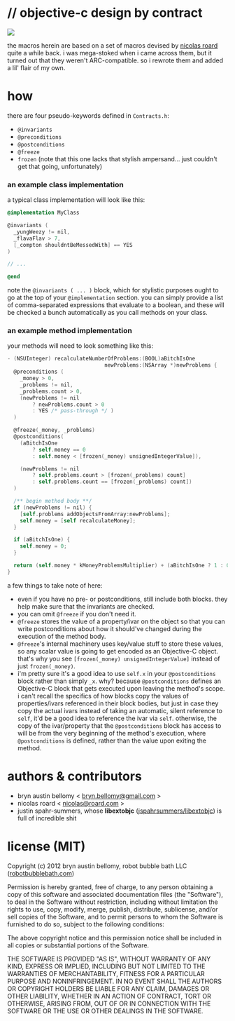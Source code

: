 # // objective-c design by contract


<img src="http://f.cl.ly/items/1g0c151p0k0a2U0J3p2o/Snapshot%209.30.12%2013.32%20pm.png" />



the macros herein are based on a set of macros devised by [nicolas roard](http://roard.com) quite a while back.  i was mega-stoked when i came across them, but it turned out that they weren't ARC-compatible.  so i rewrote them and added a lil' flair of my own.

# how

there are four pseudo-keywords defined in `Contracts.h`:

- `@invariants`
- `@preconditions`
- `@postconditions`
- `@freeze`
- `frozen` (note that this one lacks that stylish ampersand... just couldn't get that going, unfortunately)

### an example class implementation

a typical class implementation will look like this:

```objective-c
@implementation MyClass

@invariants (
  _yungWeezy != nil,
  _flavaFlav > 7,
  [_compton shouldntBeMessedWith] == YES
)

// ...

@end
```

note the `@invariants ( ... )` block, which for stylistic purposes ought to go at the top of your `@implementation` section.  you can simply provide a list of comma-separated expressions that evaluate to a boolean, and these will be checked a bunch automatically as you call methods on your class.


### an example method implementation

your methods will need to look something like this:

```objective-c
- (NSUInteger) recalculateNumberOfProblems:(BOOL)aBitchIsOne
                               newProblems:(NSArray *)newProblems {
  @preconditions (
    _money > 0,
    _problems != nil,
    _problems.count > 0,
    (newProblems != nil
        ? newProblems.count > 0
        : YES /* pass-through */ )
  )

  @freeze(_money, _problems)
  @postconditions(
    (aBitchIsOne
        ? self.money == 0
        : self.money < [frozen(_money) unsignedIntegerValue]),

    (newProblems != nil
        ? self.problems.count > [frozen(_problems) count]
        : self.problems.count == [frozen(_problems) count])
  )

  /** begin method body **/
  if (newProblems != nil) {
    [self.problems addObjectsFromArray:newProblems];
    self.money = [self recalculateMoney];
  }

  if (aBitchIsOne) {
    self.money = 0;
  }

  return (self.money * kMoneyProblemsMultiplier) + (aBitchIsOne ? 1 : 0);
}
```

a few things to take note of here:

- even if you have no pre- or postconditions, still include both blocks.  they help make sure that the invariants are checked.
- you can omit `@freeze` if you don't need it.
- `@freeze` stores the value of a property/ivar on the object so that you can write postconditions about how it should've changed during the execution of the method body.
- `@freeze`'s internal machinery uses key/value stuff to store these values, so any scalar value is going to get encoded as an Objective-C object.  that's why you see `[frozen(_money) unsignedIntegerValue]` instead of just `frozen(_money)`.
- i'm pretty sure it's a good idea to use `self.x` in your `@postconditions` block rather than simply `_x`.  why?  because `@postconditions` defines an Objective-C block that gets executed upon leaving the method's scope.  i can't recall the specifics of how blocks copy the values of properties/ivars referenced in their block bodies, but just in case they copy the actual ivars instead of taking an automatic, silent reference to `self`, it'd be a good idea to reference the ivar via `self`.  otherwise, the copy of the ivar/property that the `@postconditions` block has access to will be from the very beginning of the method's execution, where `@postconditions` is defined, rather than the value upon exiting the method.


# authors & contributors

- bryn austin bellomy < <bryn.bellomy@gmail.com> >
- nicolas roard < <nicolas@roard.com> >
- justin spahr-summers, whose **libextobjc** ([jspahrsummers/libextobjc](http://github.com/jspahrsummers/libextobjc)) is full of incredible shit

# license (MIT)

Copyright (c) 2012 bryn austin bellomy, robot bubble bath LLC ([robotbubblebath.com](http://robotbubblebath.com))

Permission is hereby granted, free of charge, to any person obtaining
a copy of this software and associated documentation files (the
"Software"), to deal in the Software without restriction, including
without limitation the rights to use, copy, modify, merge, publish,
distribute, sublicense, and/or sell copies of the Software, and to
permit persons to whom the Software is furnished to do so, subject to
the following conditions:

The above copyright notice and this permission notice shall be
included in all copies or substantial portions of the Software.

THE SOFTWARE IS PROVIDED "AS IS", WITHOUT WARRANTY OF ANY KIND,
EXPRESS OR IMPLIED, INCLUDING BUT NOT LIMITED TO THE WARRANTIES OF
MERCHANTABILITY, FITNESS FOR A PARTICULAR PURPOSE AND
NONINFRINGEMENT. IN NO EVENT SHALL THE AUTHORS OR COPYRIGHT HOLDERS BE
LIABLE FOR ANY CLAIM, DAMAGES OR OTHER LIABILITY, WHETHER IN AN ACTION
OF CONTRACT, TORT OR OTHERWISE, ARISING FROM, OUT OF OR IN CONNECTION
WITH THE SOFTWARE OR THE USE OR OTHER DEALINGS IN THE SOFTWARE.
